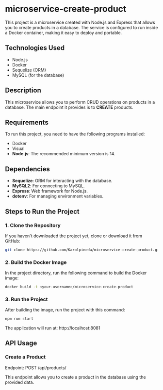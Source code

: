 # microservice-create-product

This project is a microservice created with Node.js and Express that allows you to create products in a database. The service is configured to run inside a Docker container, making it easy to deploy and portable.

## Technologies Used
- Node.js
- Docker
- Sequelize (ORM)
- MySQL (for the database)

## Description

This microservice allows you to perform CRUD operations on products in a database. The main endpoint it provides is to **CREATE** products.

## Requirements

To run this project, you need to have the following programs installed:

- Docker
- Visual
- **Node.js**: The recommended minimum version is 14.

## Dependencies

- **Sequelize**: ORM for interacting with the database.
- **MySQL2**: For connecting to MySQL.
- **Express**: Web framework for Node.js.
- **dotenv**: For managing environment variables.

## Steps to Run the Project

### 1. Clone the Repository

If you haven't downloaded the project yet, clone or download it from GitHub:

```bash
git clone https://github.com/Karolpineda/microservice-create-product.git
```
### 2. Build the Docker Image
In the project directory, run the following command to build the Docker image:
```bash
docker build -t <your-username>/microservice-create-product

```

### 3. Run the Project
After building the image, run the project with this command:
```bash
npm run start
```
The application will run at: http://localhost:8081

## API Usage
### Create a Product
Endpoint: POST /api/products/

This endpoint allows you to create a product in the database using the provided data.
